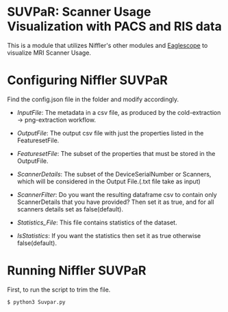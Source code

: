 # SUVPaR: Scanner Usage Visualization with PACS and RIS data

This is a module that utilizes Niffler's other modules and [Eaglescope](https://github.com/sharmalab/eaglescope) to 
visualize MRI Scanner Usage.


# Configuring Niffler SUVPaR

Find the config.json file in the folder and modify accordingly.

* *InputFile*: The metadata in a csv file, as produced by the cold-extraction -> png-extraction workflow.

* *OutputFile*: The output csv file with just the properties listed in the FeaturesetFile.

* *FeaturesetFile*: The subset of the properties that must be stored in the OutputFile.

* *ScannerDetails*: The subset of the DeviceSerialNumber or Scanners, which will be considered in the Output File.(.txt file take as input)

* *ScannerFilter*:  Do you want the resulting dataframe csv to contain only ScannerDetails that you have provided? Then set it as true, and for all scanners details set as false(default).

* *Statistics_File*: This file contains  statistics of the dataset.

* *IsStatistics*: If you want the statistics then set it as true otherwise false(default).

# Running Niffler SUVPaR

First, to run the script to trim the file.

````
$ python3 Suvpar.py
````
